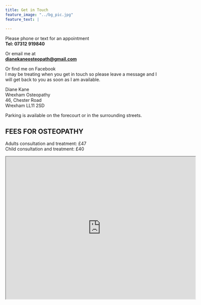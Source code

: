 ```yaml
---
title: Get in Touch
feature_image: "../bg_pic.jpg"
feature_text: |
   
---
```

Please phone or text for an appointment  
**Tel: 07312 919840**  

Or email me at  
**dianekaneosteopath@gmail.com** 

Or find me on Facebook  
I may be treating when you get in touch so please leave a message and I will get back to you as soon as I am available.

Diane Kane  
Wrexham Osteopathy  
46, Chester Road  
Wrexham LL11 2SD  

Parking is available on the forecourt or in the surrounding streets.

## FEES FOR OSTEOPATHY
Adults consultation and treatment: £47  
Child consultation and treatment: £40

<iframe width="600" height="450" src="https://www.google.co.uk/maps/@53.05344207279748,-2.9914994671106245z"></iframe>